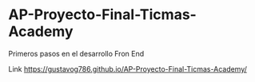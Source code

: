 # AP-Proyecto-Final-Ticmas-Academy
Primeros pasos en el desarrollo Fron End


Link https://gustavog786.github.io/AP-Proyecto-Final-Ticmas-Academy/
